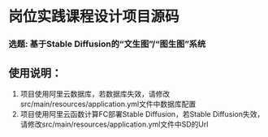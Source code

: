 # 岗位实践课程设计项目源码

### 选题: 基于Stable Diffusion的“文生图”/“图生图”系统

## 使用说明：
1. 项目使用阿里云数据库，若数据库失效，请修改src/main/resources/application.yml文件中数据库配置
2. 项目使用阿里云函数计算FC部署Stable Diffusion，若Stable Diffusion失效，请修改src/main/resources/application.yml文件中SD的Url
